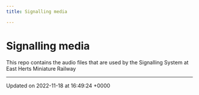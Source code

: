 ```yaml
---
title: Signalling media

---
```


# Signalling media



This repo contains the audio files that are used by the Signalling System at East Herts Miniature Railway 

-------------------------------

Updated on 2022-11-18 at 16:49:24 +0000
